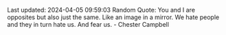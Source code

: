 Last updated: 2024-04-05 09:59:03
Random Quote: You and I are opposites but also just the same. Like an image in a mirror. We hate people and they in turn hate us. And fear us. - Chester Campbell